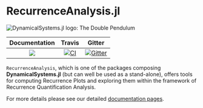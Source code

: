 # RecurrenceAnalysis.jl

![DynamicalSystems.jl logo: The Double Pendulum](https://i.imgur.com/nFQFdB0.gif)

| **Documentation**   |  **Travis**     | **Gitter** |
|:-------------------:|:---------------:|:----------:|
|[![](https://img.shields.io/badge/docs-latest-blue.svg)](https://JuliaDynamics.github.io/DynamicalSystems.jl/dev) | [![CI](https://github.com/juliadynamics/RecurrenceAnalysis.jl/workflows/CI/badge.svg)](https://github.com/JuliaDynamics/RecurrenceAnalysis.jl/actions) | [![Gitter](https://img.shields.io/gitter/room/nwjs/nw.js.svg)](https://gitter.im/JuliaDynamics/Lobby) |

`RecurrenceAnalysis`, which is one of the packages composing **DynamicalSystems.jl** (but can well be used as a stand-alone), offers tools for computing Recurrence Plots and exploring them within the framework of Recurrence Quantification Analysis.

For more details please see our detailed [documentation pages](https://juliadynamics.github.io/DynamicalSystems.jl/latest/#recurrenceanalysis).
